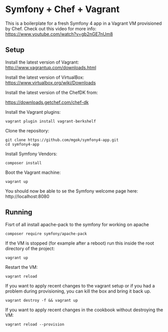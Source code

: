 # Symfony + Chef + Vagrant

This is a boilerplate for a fresh Symfony 4 app in a Vagrant VM provisioned by Chef. Check out this video for more info: https://www.youtube.com/watch?v=gb2nGE7nUm8

## Setup

Install the latest version of Vagrant:  
http://www.vagrantup.com/downloads.html

Install the latest version of VirtualBox:  
https://www.virtualbox.org/wiki/Downloads

Install the latest version of the ChefDK from:

https://downloads.getchef.com/chef-dk

Install the Vagrant plugins:

```
vagrant plugin install vagrant-berkshelf
```

Clone the repository:

```
git clone https://github.com/mgok/symfony4-app.git
cd symfony4-app
```

Install Symfony Vendors:

```
composer install
```

Boot the Vagrant machine:

```
vagrant up
```

You should now be able to se the Symfony welcome page here:
http://localhost:8080

## Running
Fisrt of all install apache-pack to the symfony for working on apache

```
composer require symfony/apache-pack
```

If the VM is stopped (for example after a reboot) run this inside the root directory of the project:

```
vagrant up
```

Restart the VM:

```
vagrant reload
```

If you want to apply recent changes to the vagrant setup or if you had a problem during provisioning, you can kill the box and bring it back up.

```
vagrant destroy -f && vagrant up
```

If you want to apply recent changes in the cookbook without destroying the VM:

```
vagrant reload --provision
```
